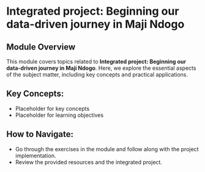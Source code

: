 # Integrated project: Beginning our data-driven journey in Maji Ndogo

## Module Overview

This module covers topics related to **Integrated project: Beginning our data-driven journey in Maji Ndogo**. Here, we explore the essential aspects of the subject matter, including key concepts and practical applications.

## Key Concepts:
- Placeholder for key concepts
- Placeholder for learning objectives

## How to Navigate:
- Go through the exercises in the module and follow along with the project implementation.
- Review the provided resources and the integrated project.


